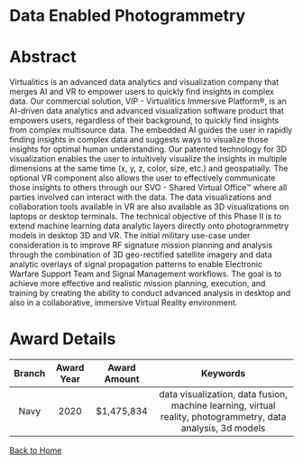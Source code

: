 
Data Enabled Photogrammetry
===========================

# Abstract


Virtualitics is an advanced data analytics and visualization company that merges AI and VR to empower users to quickly find insights in complex data. Our commercial solution, VIP - Virtualitics Immersive Platform®, is an AI-driven data analytics and advanced visualization software product that empowers users, regardless of their background, to quickly find insights from complex multisource data. The embedded AI guides the user in rapidly finding insights in complex data and suggests ways to visualize those insights for optimal human understanding. Our patented technology for 3D visualization enables the user to intuitively visualize the insights in multiple dimensions at the same time (x, y, z, color, size, etc.) and geospatially. The optional VR component also allows the user to effectively communicate those insights to others through our SVO - Shared Virtual Office™ where all parties involved can interact with the data. The data visualizations and collaboration tools available in VR are also available as 3D visualizations on laptops or desktop terminals. The technical objective of this Phase II is to extend machine learning data analytic layers directly onto photogrammetry models in desktop 3D and VR. The initial military use-case under consideration is to improve RF signature mission planning and analysis through the combination of 3D geo-rectified satellite imagery and data analytic overlays of signal propagation patterns to enable Electronic Warfare Support Team and Signal Management workflows. The goal is to achieve more effective and realistic mission planning, execution, and training by creating the ability to conduct advanced analysis in desktop and also in a collaborative, immersive Virtual Reality environment.  

# Award Details

|Branch|Award Year|Award Amount|Keywords|
| :---: | :---: | :---: | :---: |
|Navy|2020|$1,475,834|data visualization, data fusion, machine learning, virtual reality, photogrammetry, data analysis, 3d models|
  
  


[Back to Home](https://github.com/chrischow/dod_sbir_awards/Reports/JH/#2133)